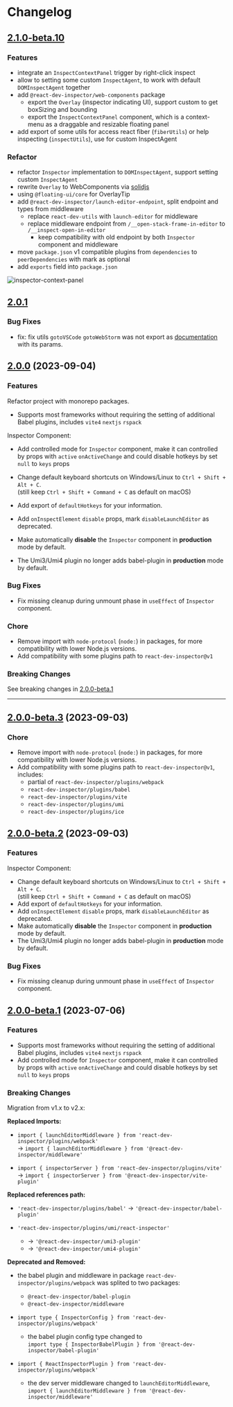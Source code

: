 # Changelog


## [2.1.0-beta.10](https://github.com/zthxxx/react-dev-inspector/compare/v2.0.1...v2.1.0-beta.10)

### Features

- integrate an `InspectContextPanel` trigger by right-click inspect
- allow to setting some custom `InspectAgent`, to work with default `DOMInspectAgent` together
- add `@react-dev-inspector/web-components` package
  - export the `Overlay` (inspector indicating UI), support custom to get boxSizing and bounding
  - export the `InspectContextPanel` component, which is a context-menu as a draggable and resizable floating panel
- add export of some utils for access react fiber (`fiberUtils`) or help inspecting (`inspectUtils`),
  use for custom InspectAgent

### Refactor

- refactor `Inspector` implementation to `DOMInspectAgent`, support setting custom `InspectAgent`
- rewrite `Overlay` to WebComponents via [solidjs](https://www.solidjs.com)
- using `@floating-ui/core` for OverlayTip
- add `@react-dev-inspector/launch-editor-endpoint`, split endpoint and types from middleware
  - replace `react-dev-utils` with `launch-editor` for middleware
  - replace middleware endpoint from `/__open-stack-frame-in-editor` to `/__inspect-open-in-editor`
    - keep compatibility with old endpoint by both `Inspector` component and middleware
- move `package.json` v1 compatible plugins from `dependencies` to `peerDependencies` with mark as optional
- add `exports` field into `package.json`

![inspector-context-panel](https://media.githubusercontent.com/media/zthxxx/react-dev-inspector/dev/docs/images/inspect-context-panel.png)


## [2.0.1](https://github.com/zthxxx/react-dev-inspector/compare/v1.9.0...v2.0.1)

### Bug Fixes

- fix: fix utils `gotoVSCode` `gotoWebStorm` was not export as [documentation](https://react-dev-inspector.zthxxx.me/docs/inspector-component#oninspectelement) with its params.


## [2.0.0](https://github.com/zthxxx/react-dev-inspector/compare/v1.9.0...v2.0.0) (2023-09-04)

### Features

Refactor project with monorepo packages.

- Supports most frameworks without requiring the setting of additional Babel plugins, includes `vite4` `nextjs` `rspack`

Inspector Component:

- Add controlled mode for `Inspector` component,
  make it can controlled by props with `active` `onActiveChange`
  and could disable hotkeys by set `null` to `keys` props

- Change default keyboard shortcuts on Windows/Linux to `Ctrl + Shift + Alt + C`. <br/>
  (still keep `Ctrl + Shift + Command + C` as default on macOS)
- Add export of `defaultHotkeys` for your information.
- Add `onInspectElement` `disable` props, mark `disableLaunchEditor` as deprecated.
- Make automatically **disable** the `Inspector` component in **production** mode by default.
- The Umi3/Umi4 plugin no longer adds babel-plugin in **production** mode by default.

### Bug Fixes

- Fix missing cleanup during unmount phase in `useEffect` of `Inspector` component.


### Chore

- Remove import with `node-protocol` (`node:`) in packages, for more compatibility with lower Node.js versions.
- Add compatibility with some plugins path to `react-dev-inspector@v1`

### Breaking Changes

See breaking changes in [2.0.0-beta.1](#200-beta1-2023-07-06)


---


## [2.0.0-beta.3](https://github.com/zthxxx/react-dev-inspector/compare/v2.0.0-beta.2...v2.0.0-beta.3) (2023-09-03)

### Chore

- Remove import with `node-protocol` (`node:`) in packages, for more compatibility with lower Node.js versions.
- Add compatibility with some plugins path to `react-dev-inspector@v1`, includes:
  - partial of `react-dev-inspector/plugins/webpack`
  - `react-dev-inspector/plugins/babel`
  - `react-dev-inspector/plugins/vite`
  - `react-dev-inspector/plugins/umi`
  - `react-dev-inspector/plugins/ice`


## [2.0.0-beta.2](https://github.com/zthxxx/react-dev-inspector/compare/v2.0.0-beta.1...v2.0.0-beta.2) (2023-09-03)

### Features

Inspector Component:

- Change default keyboard shortcuts on Windows/Linux to `Ctrl + Shift + Alt + C`. <br/>
  (still keep `Ctrl + Shift + Command + C` as default on macOS)
- Add export of `defaultHotkeys` for your information.
- Add `onInspectElement` `disable` props, mark `disableLaunchEditor` as deprecated.
- Make automatically **disable** the `Inspector` component in **production** mode by default.
- The Umi3/Umi4 plugin no longer adds babel-plugin in **production** mode by default.

### Bug Fixes

- Fix missing cleanup during unmount phase in `useEffect` of `Inspector` component.


## [2.0.0-beta.1](https://github.com/zthxxx/react-dev-inspector/compare/v1.9.0...v2.0.0-beta.1) (2023-07-06)

### Features

- Supports most frameworks without requiring the setting of additional Babel plugins, includes `vite4` `nextjs` `rspack`
- Add controlled mode for `Inspector` component,
  make it can controlled by props with `active` `onActiveChange`
  and could disable hotkeys by set `null` to `keys` props

### Breaking Changes

Migration from v1.x to v2.x:

**Replaced Imports:**

- `import { launchEditorMiddleware } from 'react-dev-inspector/plugins/webpack'` <br/>
  -> `import { launchEditorMiddleware } from '@react-dev-inspector/middleware'`

- `import { inspectorServer } from 'react-dev-inspector/plugins/vite'` <br/>
  -> `import { inspectorServer } from '@react-dev-inspector/vite-plugin'`

**Replaced references path:**

- `'react-dev-inspector/plugins/babel'` -> `'@react-dev-inspector/babel-plugin'`

- `'react-dev-inspector/plugins/umi/react-inspector'`
  - -> `'@react-dev-inspector/umi3-plugin'`
  - -> `'@react-dev-inspector/umi4-plugin'`


**Deprecated and Removed:**

- the babel plugin and middleware in package `react-dev-inspector/plugins/webpack` was splited to two packages:
  - `@react-dev-inspector/babel-plugin`
  - `@react-dev-inspector/middleware`

- `import type { InspectorConfig } from 'react-dev-inspector/plugins/webpack'`
  - the babel plugin config type changed to <br/>
    `import type { InspectorBabelPlugin } from '@react-dev-inspector/babel-plugin'`

- `import { ReactInspectorPlugin } from 'react-dev-inspector/plugins/webpack'`
  - the dev server middleware changed to `launchEditorMiddleware`, <br/>
    `import { launchEditorMiddleware } from '@react-dev-inspector/middleware'`
